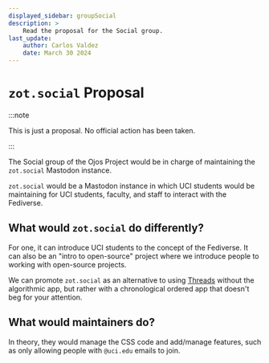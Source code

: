 ```yaml
---
displayed_sidebar: groupSocial
description: >
    Read the proposal for the Social group.
last_update:
    author: Carlos Valdez
    date: March 30 2024
---
```

# `zot.social` Proposal

:::note

This is just a proposal. No official action has been taken.

:::

The Social group of the Ojos Project would be in charge of maintaining the
`zot.social` Mastodon instance.

`zot.social` would be a Mastodon instance in which UCI students would be
maintaining for UCI students, faculty, and staff to interact with the Fediverse.

## What would `zot.social` do differently?

For one, it can introduce UCI students to the concept of the Fediverse. It can
also be an "intro to open-source" project where we introduce people to working
with open-source projects.

We can promote `zot.social` as an alternative to using
[Threads](https://threads.net) without the algorithmic app, but rather with a
chronological ordered app that doesn't beg for your attention.

## What would maintainers do?

In theory, they would manage the CSS code and add/manage features, such as only
allowing people with `@uci.edu` emails to join.
